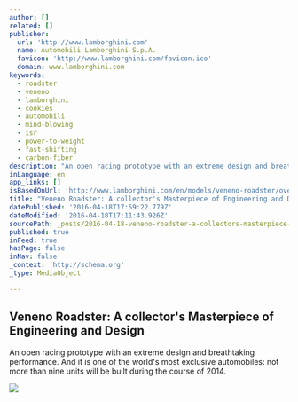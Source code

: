 ```yaml
---
author: []
related: []
publisher:
  url: 'http://www.lamborghini.com'
  name: Automobili Lamborghini S.p.A.
  favicon: 'http://www.lamborghini.com/favicon.ico'
  domain: www.lamborghini.com
keywords:
  - roadster
  - veneno
  - lamborghini
  - cookies
  - automobili
  - mind-blowing
  - isr
  - power-to-weight
  - fast-shifting
  - carbon-fiber
description: "An open racing prototype with an extreme design and breathtaking performance. And it is one of the world's most exclusive automobiles: not more than nine units will be built during the course of 2014."
inLanguage: en
app_links: []
isBasedOnUrl: 'http://www.lamborghini.com/en/models/veneno-roadster/overview/'
title: "Veneno Roadster: A collector's Masterpiece of Engineering and Design"
datePublished: '2016-04-18T17:59:22.779Z'
dateModified: '2016-04-18T17:11:43.926Z'
sourcePath: _posts/2016-04-18-veneno-roadster-a-collectors-masterpiece-of-engineering-an.md
published: true
inFeed: true
hasPage: false
inNav: false
_context: 'http://schema.org'
_type: MediaObject

---
```

<article style=""><h1>Veneno Roadster: A collector's Masterpiece of Engineering and Design</h1><p>An open racing prototype with an extreme design and breathtaking performance. And it is one of the world's most exclusive automobiles: not more than nine units will be built during the course of 2014.</p><img src="http://cdn.lamborghini.com/content/models/Veneno_Roadster/veneno-roadster-side.jpg" /></article>